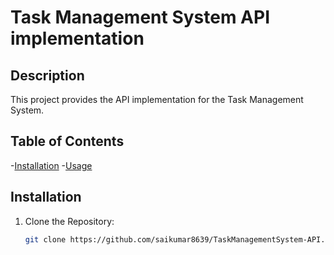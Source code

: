 # Task Management System API implementation

## Description
This project provides the API implementation for the Task Management System.

## Table of Contents
-[Installation](#installation)
-[Usage](#usage)

## Installation
1. Clone the Repository:
    ```bash
    git clone https://github.com/saikumar8639/TaskManagementSystem-API.git
